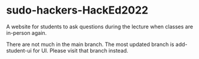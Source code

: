 # sudo-hackers-HackEd2022
A website for students to ask questions during the lecture when classes are in-person again. 

There are not much in the main branch. The most updated branch is add-student-ui for UI. Please visit that branch instead. 
